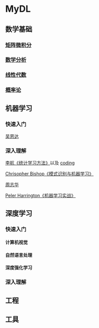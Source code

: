 # MyDL

## 数学基础

### [矩阵微积分](note/math/矩阵微积分.pdf)

### [数学分析](note/math/Calculus.pdf)

### [线性代数](note/math/LinearAlgebra.pdf)

### [概率论](note/math/Prob.pdf)

## 机器学习

### 快速入门

[吴恩达](note/ml/WuEnda.md)

### 深入理解

[李航《统计学习方法》](note/ml/统计学习方法.md)以及 [coding](code/LiHang)

[Chrisopher Bishop《模式识别与机器学习》](note/ml/模式识别与机器学习.md)

[周志华](note/ml/周志华.md)

[Peler Harrington《机器学习实战》](note/ml/机器学习实战.md)

## 深度学习

### 快速入门



#### 计算机视觉





#### 自然语言处理







#### 深度强化学习





### 深入理解





## 工程











## 工具

